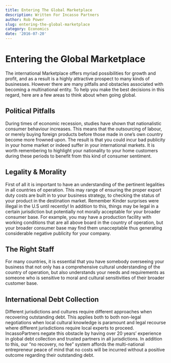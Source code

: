 ```yaml
---
title: Entering The Global Marketplace
description: Written For Incasso Partners
author: Rob Power
slug: entering-the-global-marketplace
category: Economics
date: '2016-07-20'
---
```

# Entering the Global Marketplace

The international Marketplace offers myriad possibilities for growth and profit, and as a result is a highly attractive prospect to many kinds of businesses. However there are many pitfalls and obstacles associated with becoming a multinational entity. To help you make the best decisions in this regard, here are a few areas to think about when going global.

## Political Pitfalls
During times of economic recession, studies have shown that nationalistic consumer behaviour increases. This means that the outsourcing of labour, or merely buying foreign products before those made in one’s own country become more frowned upon. The result is that you could incur bad publicity in your home market or indeed suffer in your international markets. It is worth remembering to highlight your nationality to your home customers during these periods to benefit from this kind of consumer sentiment.

## Legality & Morality
First of all it is important to have an understanding of the pertinent legalities in all countries of operation. This may range of ensuring the proper export duty costs are built in to your business strategy, to checking the status of your product in the destination market. Remember Kinder surprises were illegal in the U.S until recently! In addition to this, things may be legal in a certain jurisdiction but potentially not morally acceptable for your broader consumer base. For example, you may have a production facility with working conditions that are all above board in the country of operation, but your broader consumer base may find them unacceptable thus generating considerable negative publicity for your company.

## The Right Staff
For many countries, it is essential that you have somebody overseeing your business that not only has a comprehensive cultural understanding of the country of operation, but also understands your needs and requirements as someone who is sensitive to moral and cultural sensitivities of their broader customer base. 

## International Debt Collection
Different jurisdictions and cultures require different approaches when recovering outstanding debt. This applies both to both non-legal negotiations when local cultural knowledge is paramount and legal recourse where different jurisdictions require local experts to proceed. IncassoPartners negate this obstacle by having over 20 years’ experience in global debt collection and trusted partners in all jurisdictions. In addition to this, our “no recovery, no fee” system affords the multi-national entrepreneur peace of mind that no costs will be incurred without a positive outcome regarding their outstanding debt.
